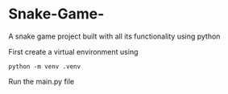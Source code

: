 # Snake-Game-
A snake game project built with all its functionality using python 

First create a virtual environment using 
```
python -m venv .venv
```
Run the main.py file
